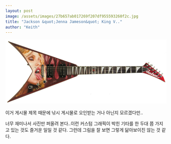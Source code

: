 ```yaml
---
layout: post
image: /assets/images/27b657ab017269f207df955593260f2c.jpg
title: "Jackson &quot;Jenna Jameson&quot; King V.."
author: "Keith"
---
```





![image](/assets/images/27b657ab017269f207df955593260f2c.jpg)



이거 게시물 제목 때문에 낚시 게시물로 오인받는 거나 아닌지 모르겠다만..

너무 재미나서 사진만 퍼올려 본다..이런 커스텀 그래픽이 박힌 기타를 한 두대 쯤 가지고 있는 것도 즐거운 일일 것 같다. 그런데 그림을 잘 보면 그렇게 닮아보이진 않는 것 같다. 





